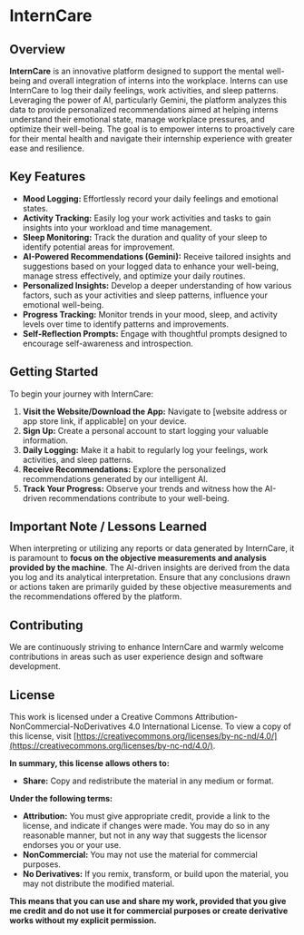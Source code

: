 
# InternCare

## Overview

**InternCare** is an innovative platform designed to support the mental well-being and overall integration of interns into the workplace. Interns can use InternCare to log their daily feelings, work activities, and sleep patterns. Leveraging the power of AI, particularly Gemini, the platform analyzes this data to provide personalized recommendations aimed at helping interns understand their emotional state, manage workplace pressures, and optimize their well-being. The goal is to empower interns to proactively care for their mental health and navigate their internship experience with greater ease and resilience.

## Key Features

* **Mood Logging:** Effortlessly record your daily feelings and emotional states.
* **Activity Tracking:** Easily log your work activities and tasks to gain insights into your workload and time management.
* **Sleep Monitoring:** Track the duration and quality of your sleep to identify potential areas for improvement.
* **AI-Powered Recommendations (Gemini):** Receive tailored insights and suggestions based on your logged data to enhance your well-being, manage stress effectively, and optimize your daily routines.
* **Personalized Insights:** Develop a deeper understanding of how various factors, such as your activities and sleep patterns, influence your emotional well-being.
* **Progress Tracking:** Monitor trends in your mood, sleep, and activity levels over time to identify patterns and improvements.
* **Self-Reflection Prompts:** Engage with thoughtful prompts designed to encourage self-awareness and introspection.

## Getting Started

To begin your journey with InternCare:

1.  **Visit the Website/Download the App:** Navigate to [website address or app store link, if applicable] on your device.
2.  **Sign Up:** Create a personal account to start logging your valuable information.
3.  **Daily Logging:** Make it a habit to regularly log your feelings, work activities, and sleep patterns.
4.  **Receive Recommendations:** Explore the personalized recommendations generated by our intelligent AI.
5.  **Track Your Progress:** Observe your trends and witness how the AI-driven recommendations contribute to your well-being.

## Important Note / Lessons Learned

When interpreting or utilizing any reports or data generated by InternCare, it is paramount to **focus on the objective measurements and analysis provided by the machine**. The AI-driven insights are derived from the data you log and its analytical interpretation. Ensure that any conclusions drawn or actions taken are primarily guided by these objective measurements and the recommendations offered by the platform.

## Contributing

We are continuously striving to enhance InternCare and warmly welcome contributions in areas such as user experience design and software development.

## License

This work is licensed under a Creative Commons Attribution-NonCommercial-NoDerivatives 4.0 International License. To view a copy of this license, visit [https://creativecommons.org/licenses/by-nc-nd/4.0/](https://creativecommons.org/licenses/by-nc-nd/4.0/).

**In summary, this license allows others to:**

* **Share:** Copy and redistribute the material in any medium or format.

**Under the following terms:**

* **Attribution:** You must give appropriate credit, provide a link to the license, and indicate if changes were made. You may do so in any reasonable manner, but not in any way that suggests the licensor endorses you or your use.
* **NonCommercial:** You may not use the material for commercial purposes.
* **No Derivatives:** If you remix, transform, or build upon the material, you may not distribute the modified material.

**This means that you can use and share my work, provided that you give me credit and do not use it for commercial purposes or create derivative works without my explicit permission.**
